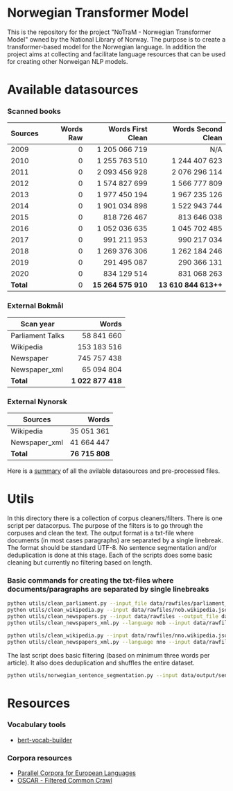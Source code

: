 # Norwegian Transformer Model
This is the repository for the project "NoTraM - Norwegian Transformer Model" owned by the National Library of Norway. The purpose is to create a transformer-based model for the Norwegian language. In addition the project aims at collecting and facilitate language resources that can be used for creating other Norweigan NLP models.

# Available datasources
### Scanned books
| Sources  |   Words Raw | Words First Clean |Words Second Clean | 
| -------- |  -----:|  -----:| -----:| 
| 2009  | 0 | 1 205 066 719 | N/A | 
| 2010 | 0 | 1 255 763 510 | 1 244 407 623 | 
| 2011  |0 |  2 093 456 928 | 2 076 296 114 | 
| 2012  |0 |  1 574 827 699 | 1 566 777 809 | 
| 2013  |0 |  1 977 450 194 | 1 967 235 126 | 
| 2014 |0 |  1 901 034 898 | 1 522 943 744 | 
| 2015  |0 |  818 726 467 | 813 646 038 | 
| 2016  |0 |  1 052 036 635 |1 045 702 485 | 
| 2017  |0 |  991 211 953 | 990 217 034 | 
| 2018 |0 |  1 269 376 306 | 1 262 184 246 | 
| 2019  |0 |  291 495 087 | 290 366 131 | 
| 2020  | 0 | 834 129 514 |831 068 263 | 
| **Total**  |0 |  **15 264 575 910** | **13 610 844 613++** | 


### External Bokmål
| Scan year  |   Words | 
| -------- |  -----:| 
| Parliament Talks  |  58 841 660 | 
| Wikipedia |  153 183 516 | 
| Newspaper  |  745 757 438 | 
| Newspaper_xml  |  65 094 804 | 
| **Total**  |  **1 022 877 418** | 


### External Nynorsk
| Sources  |   Words | 
| -------- |  -----:| 
| Wikipedia |  35 051 361 | | 
| Newspaper_xml  |  41 664 447 | 
| **Total**  |  **76 715 808** | 


Here is a [summary](https://github.com/peregilk/NoTraM/blob/master/filestructure.md) of all the avilable datasources and pre-processed files.

# Utils
In this directory there is a collection of corpus cleaners/filters. There is one script per datacorpus. The purpose of the filters is to go through the corpuses and clean the text. The output format is a txt-file where documents (in most cases paragraphs) are separated by a single linebreak. The format should be standard UTF-8. No sentence segmentation and/or deduplication is done at this stage. Each of the scripts does some basic cleaning but currently no filtering based on length.

### Basic commands for creating the txt-files where documents/paragraphs are separated by single linebreaks
```bash
python utils/clean_parliament.py --input_file data/rawfiles/parliament_speeches_1998_2016.csv --output_file data/output/sentences/parliament_speeches_1998_2016_rawarticles.txt &&
python utils/clean_wikipedia.py --input data/rawfiles/nob.wikipedia.json --output_file data/output/sentences/nob.wikipedia.txt &&
python utils/clean_newspapers.py --input data/rawfiles --output_file data/output/sentences/norsk_aviskorpus_html.txt &&
python utils/clean_newspapers_xml.py --language nob --input data/rawfiles --output_file data/output/sentences/norsk_aviskorpus_xml_bokmal.txt &&

python utils/clean_wikipedia.py --input data/rawfiles/nno.wikipedia.json --output_file data/output/sentences/nno.wikipedia.txt &&
python utils/clean_newspapers_xml.py --language nno --input data/rawfiles --output_file data/output/sentences/norsk_aviskorpus_xml_nynorsk.txt
```

The last script does basic filtering (based on minimum three words per article). It also does deduplication and shuffles the entire dataset.
```bash
python utils/norwegian_sentence_segmentation.py --input data/output/sentences --output_file data/output/corpus/all_040920.txt -d True -r True
```

# Resources

### Vocabulary tools
* [bert-vocab-builder](https://github.com/kwonmha/bert-vocab-builder)

### Corpora resources
* [Parallel Corpora for European Languages](https://paracrawl.eu/)
* [OSCAR - Filtered Common Crawl](https://oscar-corpus.com/)

